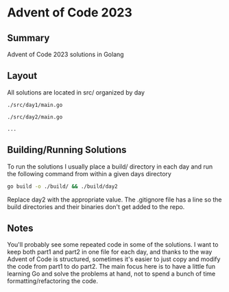 # Advent of Code 2023

## Summary

Advent of Code 2023 solutions in Golang

## Layout

All solutions are located in src/ organized by day

```
./src/day1/main.go

./src/day2/main.go

...

```

## Building/Running Solutions

To run the solutions I usually place a build/ directory in each day and run the following command from within a given days directory

```bash
go build -o ./build/ && ./build/day2
```

Replace day2 with the appropriate value. The .gitignore file has a line so the build directories and their binaries don't get added to the repo.

## Notes

You'll probably see some repeated code in some of the solutions. I want to keep both part1 and part2 in one file for each day, and thanks to the way Advent of Code is structured, sometimes it's easier to just copy and modify the code from part1 to do part2. The main focus here is to have a little fun learning Go and solve the problems at hand, not to spend a bunch of time formatting/refactoring the code.